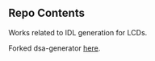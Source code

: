 ## Repo Contents

Works related to IDL generation for LCDs.

Forked dsa-generator [here](https://github.com/AftabHussain/DataStructureAnalysis). 
